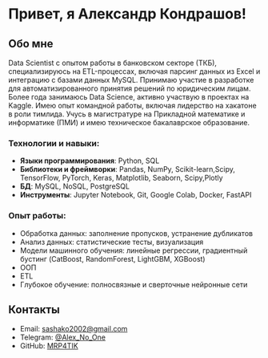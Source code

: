 # Привет, я Александр Кондрашов!

## Обо мне
Data Scientist с опытом работы в банковском секторе (ТКБ), специализируюсь на ETL-процессах, включая парсинг данных из Excel и интеграцию с базами данных MySQL. Принимаю участие в разработке для автоматизированного принятия решений по юридическим лицам. Более года занимаюсь Data Science, активно участвую в проектах на Kaggle. Имею опыт командной работы, включая лидерство на хакатоне в роли тимлида. Учусь в магистратуре на Прикладной математике и информатике (ПМИ) и имею техническое бакалаврское образование.
### Технологии и навыки:
- **Языки программирования**: Python, SQL
- **Библиотеки и фреймворки**: Pandas, NumPy, Scikit-learn,Scipy, TensorFlow, PyTorch, Keras, Matplotlib, Seaborn, Scipy,Plotly
- **БД**: MySQL, NoSQL, PostgreSQL
- **Инструменты**: Jupyter Notebook, Git, Google Colab, Docker, FastAPI

### Опыт работы:
  - Обработка данных: заполнение пропусков, устранение дубликатов
  - Анализ данных: статистические тесты, визуализация
  - Модели машинного обучения: линейные регрессии, градиентный бустинг (CatBoost, RandomForest, LightGBM, XGBoost)
  - ООП
  - ETL
  - Глубокое обучение: полносвязные и сверточные нейронные сети

## Контакты
- Email: [sashako2002@gmail.com](mailto:sashako2002@gmail.com)
- Telegram: [@Alex_No_One](https://t.me/Alex_No_One)
- GitHub: [MRP4TIK](https://github.com/MRP4TIK/projects)
